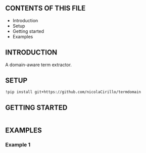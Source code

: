 CONTENTS OF THIS FILE
---------------------

*   Introduction
*   Setup
*   Getting started
*   Examples

INTRODUCTION
------------

A domain-aware term extractor.

SETUP
-----
```
!pip install git+https://github.com/nicolaCirillo/termdomain
```

GETTING STARTED
---------------

```

```

EXAMPLES
--------------

### Example 1

```

```

